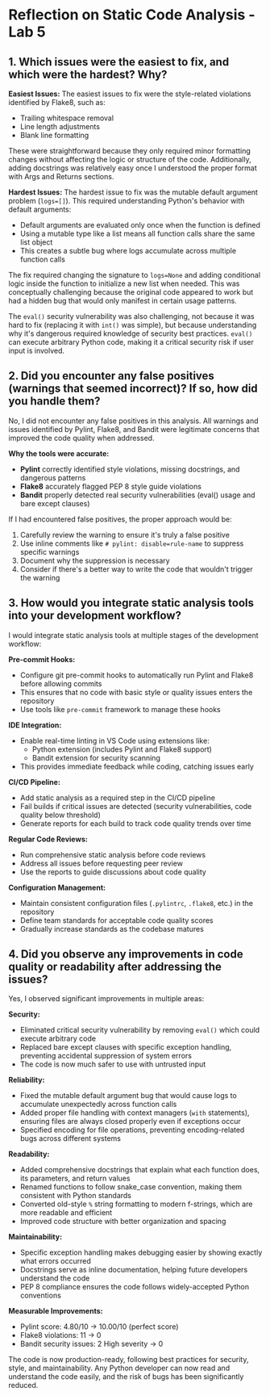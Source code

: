 # Reflection on Static Code Analysis - Lab 5

## 1. Which issues were the easiest to fix, and which were the hardest? Why?

**Easiest Issues:**
The easiest issues to fix were the style-related violations identified by Flake8, such as:
- Trailing whitespace removal
- Line length adjustments
- Blank line formatting

These were straightforward because they only required minor formatting changes without affecting the logic or structure of the code. Additionally, adding docstrings was relatively easy once I understood the proper format with Args and Returns sections.

**Hardest Issues:**
The hardest issue to fix was the mutable default argument problem (`logs=[]`). This required understanding Python's behavior with default arguments:
- Default arguments are evaluated only once when the function is defined
- Using a mutable type like a list means all function calls share the same list object
- This creates a subtle bug where logs accumulate across multiple function calls

The fix required changing the signature to `logs=None` and adding conditional logic inside the function to initialize a new list when needed. This was conceptually challenging because the original code appeared to work but had a hidden bug that would only manifest in certain usage patterns.

The `eval()` security vulnerability was also challenging, not because it was hard to fix (replacing it with `int()` was simple), but because understanding why it's dangerous required knowledge of security best practices. `eval()` can execute arbitrary Python code, making it a critical security risk if user input is involved.

## 2. Did you encounter any false positives (warnings that seemed incorrect)? If so, how did you handle them?

No, I did not encounter any false positives in this analysis. All warnings and issues identified by Pylint, Flake8, and Bandit were legitimate concerns that improved the code quality when addressed.

**Why the tools were accurate:**
- **Pylint** correctly identified style violations, missing docstrings, and dangerous patterns
- **Flake8** accurately flagged PEP 8 style guide violations
- **Bandit** properly detected real security vulnerabilities (eval() usage and bare except clauses)

If I had encountered false positives, the proper approach would be:
1. Carefully review the warning to ensure it's truly a false positive
2. Use inline comments like `# pylint: disable=rule-name` to suppress specific warnings
3. Document why the suppression is necessary
4. Consider if there's a better way to write the code that wouldn't trigger the warning

## 3. How would you integrate static analysis tools into your development workflow?

I would integrate static analysis tools at multiple stages of the development workflow:

**Pre-commit Hooks:**
- Configure git pre-commit hooks to automatically run Pylint and Flake8 before allowing commits
- This ensures that no code with basic style or quality issues enters the repository
- Use tools like `pre-commit` framework to manage these hooks

**IDE Integration:**
- Enable real-time linting in VS Code using extensions like:
  - Python extension (includes Pylint and Flake8 support)
  - Bandit extension for security scanning
- This provides immediate feedback while coding, catching issues early

**CI/CD Pipeline:**
- Add static analysis as a required step in the CI/CD pipeline
- Fail builds if critical issues are detected (security vulnerabilities, code quality below threshold)
- Generate reports for each build to track code quality trends over time

**Regular Code Reviews:**
- Run comprehensive static analysis before code reviews
- Address all issues before requesting peer review
- Use the reports to guide discussions about code quality

**Configuration Management:**
- Maintain consistent configuration files (`.pylintrc`, `.flake8`, etc.) in the repository
- Define team standards for acceptable code quality scores
- Gradually increase standards as the codebase matures

## 4. Did you observe any improvements in code quality or readability after addressing the issues?

Yes, I observed significant improvements in multiple areas:

**Security:**
- Eliminated critical security vulnerability by removing `eval()` which could execute arbitrary code
- Replaced bare except clauses with specific exception handling, preventing accidental suppression of system errors
- The code is now much safer to use with untrusted input

**Reliability:**
- Fixed the mutable default argument bug that would cause logs to accumulate unexpectedly across function calls
- Added proper file handling with context managers (`with` statements), ensuring files are always closed properly even if exceptions occur
- Specified encoding for file operations, preventing encoding-related bugs across different systems

**Readability:**
- Added comprehensive docstrings that explain what each function does, its parameters, and return values
- Renamed functions to follow snake_case convention, making them consistent with Python standards
- Converted old-style `%` string formatting to modern f-strings, which are more readable and efficient
- Improved code structure with better organization and spacing

**Maintainability:**
- Specific exception handling makes debugging easier by showing exactly what errors occurred
- Docstrings serve as inline documentation, helping future developers understand the code
- PEP 8 compliance ensures the code follows widely-accepted Python conventions

**Measurable Improvements:**
- Pylint score: 4.80/10 → 10.00/10 (perfect score)
- Flake8 violations: 11 → 0
- Bandit security issues: 2 High severity → 0

The code is now production-ready, following best practices for security, style, and maintainability. Any Python developer can now read and understand the code easily, and the risk of bugs has been significantly reduced.
